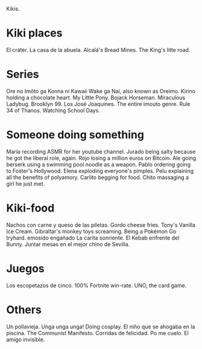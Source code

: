 Kikis.
# Kiki places
El cráter.
La casa de la abuela.
Alcalá's Bread Mines.
The King's litte road.
# Series
Ore no Imōto ga Konna ni Kawaii Wake ga Nai, also known as Oreimo.
Kirino holding a chocolate heart.
My Little Pony.
Bojack Horseman.
Miraculous Ladybug.
Brooklyn 99.
Los José Joaquines.
The entire imouto genre.
Rule 34 of Thanos.
Watching School Days.
# Someone doing something
María recording ASMR for her youtube channel.
Jurado being salty because he got the liberal role, again.
Rojo losing a million euros on Bitcoin.
Ale going berserk using a swimming pool noodle as a weapon.
Pablo ordering going to Foster's Hollywood.
Elena exploding everyone's pimples.
Pelu explaining all the benefits of polyamory.
Carlito begging for food.
Chito massaging a girl he just met.
# Kiki-food
Nachos con carne y queso de las piletas.
Gordo cheese fries.
Tony's Vanilla Ice Cream.
Gibraltar's monkey toys screaming.
Being a Pokémon Go tryhard.
emosido engañado
La carita sonriente.
El Kebab enfrente del Bunny.
Juntar mesas en el mejor chino de Sevilla.
# Juegos
Los escopetazos de cinco.
100% Fortnite win-rate.
UNO, the card game.
# Others
Un pollavieja.
Unga unga unga!
Doing cosplay.
El niño que se ahogaba en la piscina.
The Communist Manifesto.
Corridas de felicidad.
Po me cuelo.
El amigo invisible.